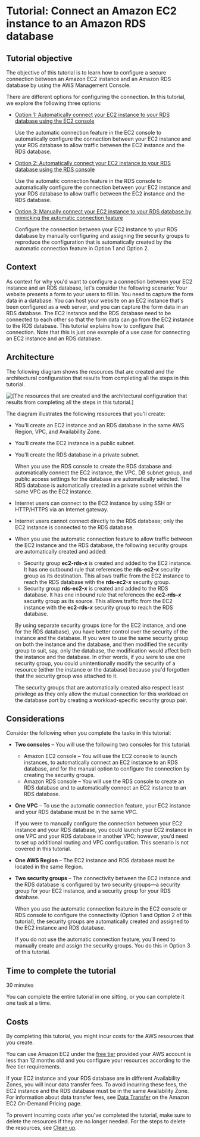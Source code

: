 # Tutorial: Connect an Amazon EC2 instance to an Amazon RDS database<a name="tutorial-connect-ec2-instance-to-rds-database"></a>

## Tutorial objective<a name="tutorial-connect-ec2-rds-objective"></a>

The objective of this tutorial is to learn how to configure a secure connection between an Amazon EC2 instance and an Amazon RDS database by using the AWS Management Console\.

There are different options for configuring the connection\. In this tutorial, we explore the following three options:
+ [Option 1: Automatically connect your EC2 instance to your RDS database using the EC2 console](tutorial-ec2-rds-option1.md)

  Use the automatic connection feature in the EC2 console to automatically configure the connection between your EC2 instance and your RDS database to allow traffic between the EC2 instance and the RDS database\.
+ [Option 2: Automatically connect your EC2 instance to your RDS database using the RDS console](tutorial-ec2-rds-option2.md)

  Use the automatic connection feature in the RDS console to automatically configure the connection between your EC2 instance and your RDS database to allow traffic between the EC2 instance and the RDS database\.
+ [Option 3: Manually connect your EC2 instance to your RDS database by mimicking the automatic connection feature](tutorial-ec2-rds-option3.md)

  Configure the connection between your EC2 instance to your RDS database by manually configuring and assigning the security groups to reproduce the configuration that is automatically created by the automatic connection feature in Option 1 and Option 2\.

## Context<a name="tutorial-connect-ec2-rds-context"></a>

As context for why you'd want to configure a connection between your EC2 instance and an RDS database, let's consider the following scenario: Your website presents a form to your users to fill in\. You need to capture the form data in a database\. You can host your website on an EC2 instance that's been configured as a web server, and you can capture the form data in an RDS database\. The EC2 instance and the RDS database need to be connected to each other so that the form data can go from the EC2 instance to the RDS database\. This tutorial explains how to configure that connection\. Note that this is just one example of a use case for connecting an EC2 instance and an RDS database\.

## Architecture<a name="tutorial-connect-ec2-rds-architecture"></a>

The following diagram shows the resources that are created and the architectural configuration that results from completing all the steps in this tutorial\.

![\[The resources that are created and the architectural configuration that results from completing all the steps in this tutorial.\]](http://docs.aws.amazon.com/AWSEC2/latest/UserGuide/images/ec2-rds-tutorial-architecture.png)

The diagram illustrates the following resources that you'll create:
+ You'll create an EC2 instance and an RDS database in the same AWS Region, VPC, and Availability Zone\.
+ You'll create the EC2 instance in a public subnet\.
+ You'll create the RDS database in a private subnet\.

  When you use the RDS console to create the RDS database and automatically connect the EC2 instance, the VPC, DB subnet group, and public access settings for the database are automatically selected\. The RDS database is automatically created in a private subnet within the same VPC as the EC2 instance\.
+ Internet users can connect to the EC2 instance by using SSH or HTTP/HTTPS via an Internet gateway\.
+ Internet users cannot connect directly to the RDS database; only the EC2 instance is connected to the RDS database\.
+ When you use the automatic connection feature to allow traffic between the EC2 instance and the RDS database, the following security groups are automatically created and added:
  + Security group **ec2\-rds\-*x*** is created and added to the EC2 instance\. It has one outbound rule that references the **rds\-ec2\-*x*** security group as its destination\. This allows traffic from the EC2 instance to reach the RDS database with the **rds\-ec2\-*x*** security group\.
  + Security group **rds\-ec2\-*x*** is created and added to the RDS database\. It has one inbound rule that references the **ec2\-rds\-*x*** security group as its source\. This allows traffic from the EC2 instance with the **ec2\-rds\-*x*** security group to reach the RDS database\.

  By using separate security groups \(one for the EC2 instance, and one for the RDS database\), you have better control over the security of the instance and the database\. If you were to use the same security group on both the instance and the database, and then modified the security group to suit, say, only the database, the modification would affect both the instance and the database\. In other words, if you were to use one security group, you could unintentionally modify the security of a resource \(either the instance or the database\) because you'd forgotten that the security group was attached to it\.

  The security groups that are automatically created also respect least privilege as they only allow the mutual connection for this workload on the database port by creating a workload\-specific security group pair\.

## Considerations<a name="tutorial-connect-ec2-rds-considerations"></a>

Consider the following when you complete the tasks in this tutorial:
+ **Two consoles** – You will use the following two consoles for this tutorial:
  + Amazon EC2 console – You will use the EC2 console to launch instances, to automatically connect an EC2 instance to an RDS database, and for the manual option to configure the connection by creating the security groups\.
  + Amazon RDS console – You will use the RDS console to create an RDS database and to automatically connect an EC2 instance to an RDS database\.
+ **One VPC** – To use the automatic connection feature, your EC2 instance and your RDS database must be in the same VPC\.

  If you were to manually configure the connection between your EC2 instance and your RDS database, you could launch your EC2 instance in one VPC and your RDS database in another VPC; however, you’d need to set up additional routing and VPC configuration\. This scenario is not covered in this tutorial\.
+ **One AWS Region** – The EC2 instance and RDS database must be located in the same Region\.
+ **Two security groups** – The connectivity between the EC2 instance and the RDS database is configured by two security groups—a security group for your EC2 instance, and a security group for your RDS database\. 

  When you use the automatic connection feature in the EC2 console or RDS console to configure the connectivity \(Option 1 and Option 2 of this tutorial\), the security groups are automatically created and assigned to the EC2 instance and RDS database\.

  If you do not use the automatic connection feature, you'll need to manually create and assign the security groups\. You do this in Option 3 of this tutorial\.

## Time to complete the tutorial<a name="tutorial-connect-ec2-rds-time"></a>

30 minutes

You can complete the entire tutorial in one sitting, or you can complete it one task at a time\.

## Costs<a name="tutorial-connect-ec2-rds-costs"></a>

By completing this tutorial, you might incur costs for the AWS resources that you create\. 

You can use Amazon EC2 under the [free tier](http://aws.amazon.com/free) provided your AWS account is less than 12 months old and you configure your resources according to the free tier requirements\.

If your EC2 instance and your RDS database are in different Availability Zones, you will incur data transfer fees\. To avoid incurring these fees, the EC2 instance and the RDS database must be in the same Availability Zone\. For information about data transfer fees, see [Data Transfer](http://aws.amazon.com/ec2/pricing/on-demand/#Data_Transfer) on the Amazon EC2 On\-Demand Pricing page\.

To prevent incurring costs after you've completed the tutorial, make sure to delete the resources if they are no longer needed\. For the steps to delete the resources, see [Clean up](tutorial-ec2-rds-clean-up.md)\.
